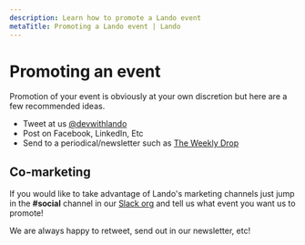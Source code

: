```yaml
---
description: Learn how to promote a Lando event
metaTitle: Promoting a Lando event | Lando
---
```


# Promoting an event

Promotion of your event is obviously at your own discretion but here are a few recommended ideas.

* Tweet at us [@devwithlando](https://twitter.com/devwithlando)
* Post on Facebook, LinkedIn, Etc
* Send to a periodical/newsletter such as [The Weekly Drop](http://www.theweeklydrop.com/)

## Co-marketing

If you would like to take advantage of Lando's marketing channels just jump in the **#social** channel in our [Slack org](https://launchpass.com/devwithlando) and tell us what event you want us to promote!

We are always happy to retweet, send out in our newsletter, etc!
